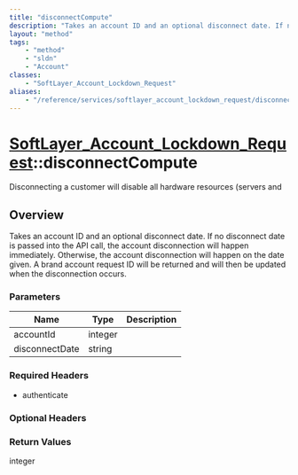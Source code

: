 ```yaml
---
title: "disconnectCompute"
description: "Takes an account ID and an optional disconnect date. If no disconnect date is passed into the API call, the account disc... "
layout: "method"
tags:
    - "method"
    - "sldn"
    - "Account"
classes:
    - "SoftLayer_Account_Lockdown_Request"
aliases:
    - "/reference/services/softlayer_account_lockdown_request/disconnectCompute"
---
```

# [SoftLayer_Account_Lockdown_Request](/reference/services/SoftLayer_Account_Lockdown_Request)::disconnectCompute

Disconnecting a customer will disable all hardware resources (servers and


## Overview 
Takes an account ID and an optional disconnect date. If no disconnect date is passed into the API call, the account disconnection will happen immediately. Otherwise, the account disconnection will happen on the date given. A brand account request ID will be returned and will then be updated when the disconnection occurs. 

### Parameters 
|Name | Type | Description |
| --- | --- | --- |
|accountId| integer| |
|disconnectDate| string| |


### Required Headers
* authenticate

### Optional Headers

### Return Values
integer

